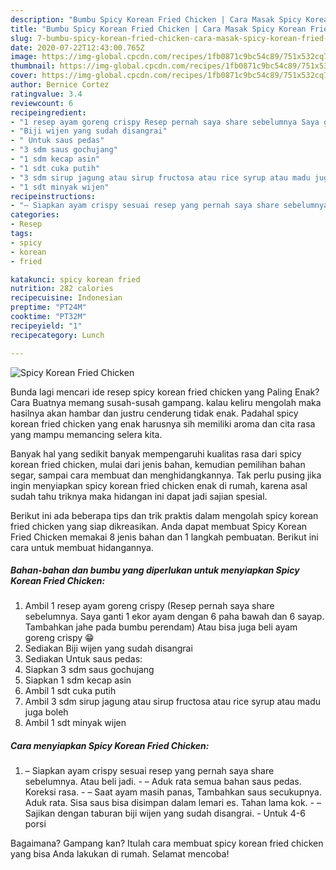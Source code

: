 ```yaml
---
description: "Bumbu Spicy Korean Fried Chicken | Cara Masak Spicy Korean Fried Chicken Yang Enak Dan Lezat"
title: "Bumbu Spicy Korean Fried Chicken | Cara Masak Spicy Korean Fried Chicken Yang Enak Dan Lezat"
slug: 7-bumbu-spicy-korean-fried-chicken-cara-masak-spicy-korean-fried-chicken-yang-enak-dan-lezat
date: 2020-07-22T12:43:00.765Z
image: https://img-global.cpcdn.com/recipes/1fb0871c9bc54c89/751x532cq70/spicy-korean-fried-chicken-foto-resep-utama.jpg
thumbnail: https://img-global.cpcdn.com/recipes/1fb0871c9bc54c89/751x532cq70/spicy-korean-fried-chicken-foto-resep-utama.jpg
cover: https://img-global.cpcdn.com/recipes/1fb0871c9bc54c89/751x532cq70/spicy-korean-fried-chicken-foto-resep-utama.jpg
author: Bernice Cortez
ratingvalue: 3.4
reviewcount: 6
recipeingredient:
- "1 resep ayam goreng crispy Resep pernah saya share sebelumnya Saya ganti 1 ekor ayam dengan 6 paha bawah dan 6 sayap Tambahkan jahe pada bumbu perendam Atau bisa juga beli ayam goreng crispy "
- "Biji wijen yang sudah disangrai"
- " Untuk saus pedas"
- "3 sdm saus gochujang"
- "1 sdm kecap asin"
- "1 sdt cuka putih"
- "3 sdm sirup jagung atau sirup fructosa atau rice syrup atau madu juga boleh"
- "1 sdt minyak wijen"
recipeinstructions:
- "– Siapkan ayam crispy sesuai resep yang pernah saya share sebelumnya. Atau beli jadi. – Aduk rata semua bahan saus pedas. Koreksi rasa. – Saat ayam masih panas, Tambahkan saus secukupnya. Aduk rata. Sisa saus bisa disimpan dalam lemari es. Tahan lama kok. – Sajikan dengan taburan biji wijen yang sudah disangrai. Untuk 4-6 porsi"
categories:
- Resep
tags:
- spicy
- korean
- fried

katakunci: spicy korean fried 
nutrition: 282 calories
recipecuisine: Indonesian
preptime: "PT24M"
cooktime: "PT32M"
recipeyield: "1"
recipecategory: Lunch

---
```



![Spicy Korean Fried Chicken](https://img-global.cpcdn.com/recipes/1fb0871c9bc54c89/751x532cq70/spicy-korean-fried-chicken-foto-resep-utama.jpg)

Bunda lagi mencari ide resep spicy korean fried chicken yang Paling Enak? Cara Buatnya memang susah-susah gampang. kalau keliru mengolah maka hasilnya akan hambar dan justru cenderung tidak enak. Padahal spicy korean fried chicken yang enak harusnya sih memiliki aroma dan cita rasa yang mampu memancing selera kita.

Banyak hal yang sedikit banyak mempengaruhi kualitas rasa dari spicy korean fried chicken, mulai dari jenis bahan, kemudian pemilihan bahan segar, sampai cara membuat dan menghidangkannya. Tak perlu pusing jika ingin menyiapkan spicy korean fried chicken enak di rumah, karena asal sudah tahu triknya maka hidangan ini dapat jadi sajian spesial.




Berikut ini ada beberapa tips dan trik praktis dalam mengolah spicy korean fried chicken yang siap dikreasikan. Anda dapat membuat Spicy Korean Fried Chicken memakai 8 jenis bahan dan 1 langkah pembuatan. Berikut ini cara untuk membuat hidangannya.

<!--inarticleads1-->

##### Bahan-bahan dan bumbu yang diperlukan untuk menyiapkan Spicy Korean Fried Chicken:

1. Ambil 1 resep ayam goreng crispy (Resep pernah saya share sebelumnya. Saya ganti 1 ekor ayam dengan 6 paha bawah dan 6 sayap. Tambahkan jahe pada bumbu perendam) Atau bisa juga beli ayam goreng crispy 😁
1. Sediakan Biji wijen yang sudah disangrai
1. Sediakan  Untuk saus pedas:
1. Siapkan 3 sdm saus gochujang
1. Siapkan 1 sdm kecap asin
1. Ambil 1 sdt cuka putih
1. Ambil 3 sdm sirup jagung atau sirup fructosa atau rice syrup atau madu juga boleh
1. Ambil 1 sdt minyak wijen




<!--inarticleads2-->

##### Cara menyiapkan Spicy Korean Fried Chicken:

1. – Siapkan ayam crispy sesuai resep yang pernah saya share sebelumnya. Atau beli jadi. - – Aduk rata semua bahan saus pedas. Koreksi rasa. - – Saat ayam masih panas, Tambahkan saus secukupnya. Aduk rata. Sisa saus bisa disimpan dalam lemari es. Tahan lama kok. - – Sajikan dengan taburan biji wijen yang sudah disangrai. - Untuk 4-6 porsi




Bagaimana? Gampang kan? Itulah cara membuat spicy korean fried chicken yang bisa Anda lakukan di rumah. Selamat mencoba!
